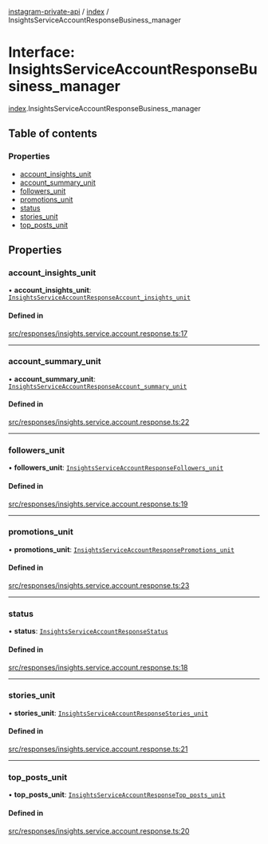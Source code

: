 [instagram-private-api](../../README.md) / [index](../../modules/index.md) / InsightsServiceAccountResponseBusiness_manager

# Interface: InsightsServiceAccountResponseBusiness\_manager

[index](../../modules/index.md).InsightsServiceAccountResponseBusiness_manager

## Table of contents

### Properties

- [account\_insights\_unit](InsightsServiceAccountResponseBusiness_manager.md#account_insights_unit)
- [account\_summary\_unit](InsightsServiceAccountResponseBusiness_manager.md#account_summary_unit)
- [followers\_unit](InsightsServiceAccountResponseBusiness_manager.md#followers_unit)
- [promotions\_unit](InsightsServiceAccountResponseBusiness_manager.md#promotions_unit)
- [status](InsightsServiceAccountResponseBusiness_manager.md#status)
- [stories\_unit](InsightsServiceAccountResponseBusiness_manager.md#stories_unit)
- [top\_posts\_unit](InsightsServiceAccountResponseBusiness_manager.md#top_posts_unit)

## Properties

### account\_insights\_unit

• **account\_insights\_unit**: [`InsightsServiceAccountResponseAccount_insights_unit`](InsightsServiceAccountResponseAccount_insights_unit.md)

#### Defined in

[src/responses/insights.service.account.response.ts:17](https://github.com/Nerixyz/instagram-private-api/blob/0e0721c/src/responses/insights.service.account.response.ts#L17)

___

### account\_summary\_unit

• **account\_summary\_unit**: [`InsightsServiceAccountResponseAccount_summary_unit`](InsightsServiceAccountResponseAccount_summary_unit.md)

#### Defined in

[src/responses/insights.service.account.response.ts:22](https://github.com/Nerixyz/instagram-private-api/blob/0e0721c/src/responses/insights.service.account.response.ts#L22)

___

### followers\_unit

• **followers\_unit**: [`InsightsServiceAccountResponseFollowers_unit`](InsightsServiceAccountResponseFollowers_unit.md)

#### Defined in

[src/responses/insights.service.account.response.ts:19](https://github.com/Nerixyz/instagram-private-api/blob/0e0721c/src/responses/insights.service.account.response.ts#L19)

___

### promotions\_unit

• **promotions\_unit**: [`InsightsServiceAccountResponsePromotions_unit`](InsightsServiceAccountResponsePromotions_unit.md)

#### Defined in

[src/responses/insights.service.account.response.ts:23](https://github.com/Nerixyz/instagram-private-api/blob/0e0721c/src/responses/insights.service.account.response.ts#L23)

___

### status

• **status**: [`InsightsServiceAccountResponseStatus`](InsightsServiceAccountResponseStatus.md)

#### Defined in

[src/responses/insights.service.account.response.ts:18](https://github.com/Nerixyz/instagram-private-api/blob/0e0721c/src/responses/insights.service.account.response.ts#L18)

___

### stories\_unit

• **stories\_unit**: [`InsightsServiceAccountResponseStories_unit`](InsightsServiceAccountResponseStories_unit.md)

#### Defined in

[src/responses/insights.service.account.response.ts:21](https://github.com/Nerixyz/instagram-private-api/blob/0e0721c/src/responses/insights.service.account.response.ts#L21)

___

### top\_posts\_unit

• **top\_posts\_unit**: [`InsightsServiceAccountResponseTop_posts_unit`](InsightsServiceAccountResponseTop_posts_unit.md)

#### Defined in

[src/responses/insights.service.account.response.ts:20](https://github.com/Nerixyz/instagram-private-api/blob/0e0721c/src/responses/insights.service.account.response.ts#L20)
